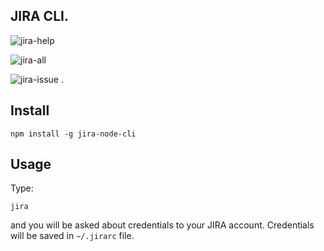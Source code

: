 ## JIRA CLI.

![jira-help](https://user-images.githubusercontent.com/10059264/37196293-906e922c-2376-11e8-8b20-1abc4cfe3c07.png)

![jira-all](https://user-images.githubusercontent.com/10059264/37196314-a3a24e6a-2376-11e8-8711-5de5a1f353d0.png)

![jira-issue](https://user-images.githubusercontent.com/10059264/37196325-b12e75c2-2376-11e8-9e20-4dcdbacde2cc.png)
                                                                                                                                                               	.
## Install

    npm install -g jira-node-cli
    

## Usage

Type:

    jira
    
and you will be asked about credentials to your JIRA account. Credentials will be saved in `~/.jirarc` file.
